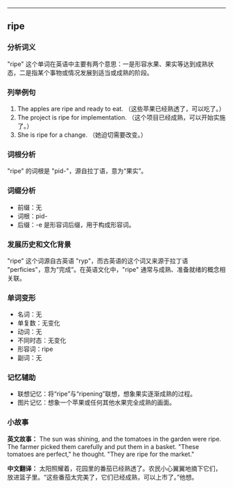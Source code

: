 
---------------
## ripe
### 分析词义
"ripe" 这个单词在英语中主要有两个意思：一是形容水果、果实等达到成熟状态，二是指某个事物或情况发展到适当或成熟的阶段。

### 列举例句
1. The apples are ripe and ready to eat. （这些苹果已经熟透了，可以吃了。）
2. The project is ripe for implementation. （这个项目已经成熟，可以开始实施了。）
3. She is ripe for a change. （她迫切需要改变。）

### 词根分析
"ripe" 的词根是 "pid-"，源自拉丁语，意为“果实”。

### 词缀分析
- 前缀：无
- 词根：pid-
- 后缀：-e 是形容词后缀，用于构成形容词。

### 发展历史和文化背景
"ripe" 这个词源自古英语 "ryp"，而古英语的这个词又来源于拉丁语 "perficies"，意为“完成”。在英语文化中，"ripe" 通常与成熟、准备就绪的概念相关联。

### 单词变形
- 名词：无
- 单复数：无变化
- 动词：无
- 不同时态：无变化
- 形容词：ripe
- 副词：无

### 记忆辅助
- 联想记忆：将“ripe”与“ripening”联想，想象果实逐渐成熟的过程。
- 图片记忆：想象一个苹果或任何其他水果完全成熟的画面。

### 小故事
**英文故事：**
The sun was shining, and the tomatoes in the garden were ripe. The farmer picked them carefully and put them in a basket. "These tomatoes are perfect," he thought. "They are ripe for the market."

**中文翻译：**
太阳照耀着，花园里的番茄已经熟透了。农民小心翼翼地摘下它们，放进篮子里。“这些番茄太完美了，它们已经成熟，可以上市了。”他想。

